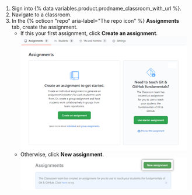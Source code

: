 1. Sign into {% data variables.product.prodname_classroom_with_url %}.
1. Navigate to a classroom.
1. In the {% octicon "repo" aria-label="The repo icon" %} **Assignments** tab, create the assignment.
   - If this your first assignment, click **Create an assignment**. 
   ![Creating your first assignment](/assets/images/help/classroom/assignments-create-first-assignment.png)
   - Otherwise, click **New assignment**.
   ![The 'New assignment' button](/assets/images/help/classroom/assignments-click-new-assignment-button.png)

